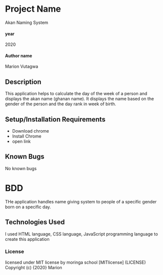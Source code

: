 # Project Name
Akan Naming System
####  year
2020
#### Author name
Marion Vutagwa
## Description
This application helps to calculate the day of the week of a person and displays the akan name (ghanan name). It displays the name based on the gender of the person and the day rank in week of birth. 
## Setup/Installation Requirements
* Download chrome
* Install Chrome
* open link
## Known Bugs
No known bugs
# BDD
THe application handles name giving system to people of a specific gender born on a specific day.
## Technologies Used
I used HTML language, CSS language, JavaScript programming language to create this application
### License
licensed under MIT license by moringa school [MITlicense] (LICENSE)
Copyright (c) {2020} Marion